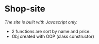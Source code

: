 # Shop-site
*The site is built with Javascript only.*
+ 2 functions are sort by name and price.
+ Obj created with OOP (class constructor)
